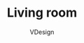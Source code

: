 ---
title: Living room
author: VDesign
description: Living room details in sweet pink color in addition to the lovely natural looking wood details.
year: 2015
image-path: /images/livingroom3.jpg
---